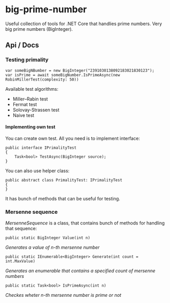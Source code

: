 # big-prime-number
Useful collection of tools for .NET Core that handlies prime numbers. Very big prime numbers (BigInteger).

## Api / Docs

### Testing primality

```x@
var someBigNBumber = new BigInteger("2391030138092183021830123");
var isPrime = await someBigNumber.IsPrimeAsync(new RobinMillerTest(complexity: 50))
```

Available test algorithms:
- Miller–Rabin test
- Fermat test
- Solovay-Strassen test
- Naive test

#### Implementing own test

You can create own test. All you need is to implement interface:

```x@
public interface IPrimalityTest
{
    Task<bool> TestAsync(BigInteger source);
}
```

You can also use helper class:

```x@
public abstract class PrimalityTest: IPrimalityTest
{
}
```

It has bunch of methods that can be useful for testing.


### Mersenne sequence

*MersenneSequence* is a class, that contains bunch of methods for handling that sequence:

```x@
public static BigInteger Value(int n)
``` 
*Generates a value of n-th mersenne number*

```x@
public static IEnumerable<BigInteger> Generate(int count = int.MaxValue)
``` 
*Generates an enumerable that contains a specified count of mersenne numbers*

```x@
public static Task<bool> IsPrimeAsync(int n)
``` 
*Checkes wheter n-th mersenne number is prime or not*
